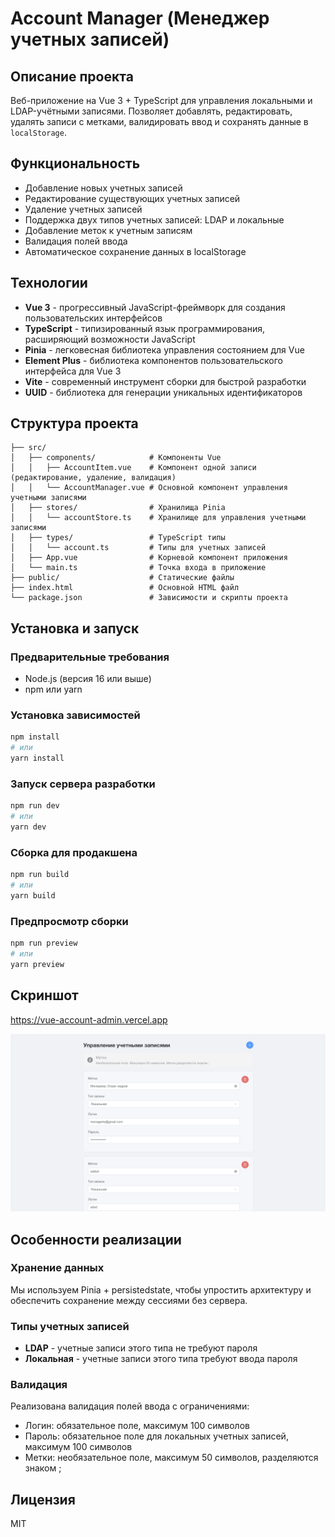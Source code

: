 # Account Manager (Менеджер учетных записей)

## Описание проекта

Веб-приложение на Vue 3 + TypeScript для управления локальными и LDAP-учётными записями. 
Позволяет добавлять, редактировать, удалять записи с метками, валидировать ввод и сохранять данные в `localStorage`.

## Функциональность

- Добавление новых учетных записей
- Редактирование существующих учетных записей
- Удаление учетных записей
- Поддержка двух типов учетных записей: LDAP и локальные
- Добавление меток к учетным записям
- Валидация полей ввода
- Автоматическое сохранение данных в localStorage

## Технологии

- **Vue 3** - прогрессивный JavaScript-фреймворк для создания пользовательских интерфейсов
- **TypeScript** - типизированный язык программирования, расширяющий возможности JavaScript
- **Pinia** - легковесная библиотека управления состоянием для Vue
- **Element Plus** - библиотека компонентов пользовательского интерфейса для Vue 3
- **Vite** - современный инструмент сборки для быстрой разработки
- **UUID** - библиотека для генерации уникальных идентификаторов

## Структура проекта

```
├── src/
│   ├── components/            # Компоненты Vue
│   │   ├── AccountItem.vue    # Компонент одной записи (редактирование, удаление, валидация)
│   │   └── AccountManager.vue # Основной компонент управления учетными записями
│   ├── stores/                # Хранилища Pinia
│   │   └── accountStore.ts    # Хранилище для управления учетными записями
│   ├── types/                 # TypeScript типы
│   │   └── account.ts         # Типы для учетных записей
│   ├── App.vue                # Корневой компонент приложения
│   └── main.ts                # Точка входа в приложение
├── public/                    # Статические файлы
├── index.html                 # Основной HTML файл
└── package.json               # Зависимости и скрипты проекта
```

## Установка и запуск

### Предварительные требования

- Node.js (версия 16 или выше)
- npm или yarn

### Установка зависимостей

```bash
npm install
# или
yarn install
```

### Запуск сервера разработки

```bash
npm run dev
# или
yarn dev
```


### Сборка для продакшена

```bash
npm run build
# или
yarn build
```

### Предпросмотр сборки

```bash
npm run preview
# или
yarn preview
```
## Скриншот

https://vue-account-admin.vercel.app

![Демо интерфейс](./public/screen1.png)

## Особенности реализации

### Хранение данных

Мы используем Pinia + persistedstate, чтобы упростить архитектуру и обеспечить сохранение между сессиями без сервера.

### Типы учетных записей

- **LDAP** - учетные записи этого типа не требуют пароля
- **Локальная** - учетные записи этого типа требуют ввода пароля

### Валидация

Реализована валидация полей ввода с ограничениями:
- Логин: обязательное поле, максимум 100 символов
- Пароль: обязательное поле для локальных учетных записей, максимум 100 символов
- Метки: необязательное поле, максимум 50 символов, разделяются знаком ;

## Лицензия

MIT
